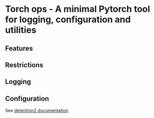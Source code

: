 # Torch ops - A minimal Pytorch tool for logging, configuration and utilities

## Features

## Restrictions


## Logging


## Configuration
See [detectron2 documentation](https://detectron2.readthedocs.io/en/latest/tutorials/lazyconfigs.html)